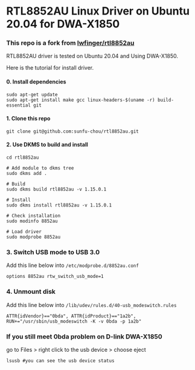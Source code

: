 # RTL8852AU Linux Driver on Ubuntu 20.04 for DWA-X1850

### This repo is a fork from [lwfinger/rtl8852au](https://github.com/lwfinger/rtl8852au)

RTL8852AU driver is tested on Ubuntu 20.04 and Using DWA-X1850.

Here is the tutorial for install driver.

#### 0. Install dependencies

```
sudo apt-get update
sudo apt-get install make gcc linux-headers-$(uname -r) build-essential git
```
#### 1. Clone this repo

```
git clone git@github.com:sunfu-chou/rtl8852au.git
```

#### 2. Use DKMS to build and install

```
cd rtl8852au

# Add module to dkms tree
sudo dkms add .

# Build 
sudo dkms build rtl8852au -v 1.15.0.1

# Install 
sudo dkms install rtl8852au -v 1.15.0.1

# Check installation
sudo modinfo 8852au

# Load driver 
sudo modprobe 8852au
```

### 3. Switch USB mode to USB 3.0

Add this line below into `/etc/modprobe.d/8852au.conf`

```
options 8852au rtw_switch_usb_mode=1
```

### 4. Unmount disk

Add this line below into `/lib/udev/rules.d/40-usb_modeswitch.rules`

```
ATTR{idVendor}=="0bda", ATTR{idProduct}=="1a2b", RUN+="/usr/sbin/usb_modeswitch -K -v 0bda -p 1a2b"
```

### If you still meet 0bda problem on D-link DWA-X1850
go to Files > right click to the usb device > choose eject
```
lsusb #you can see the usb device status

```

